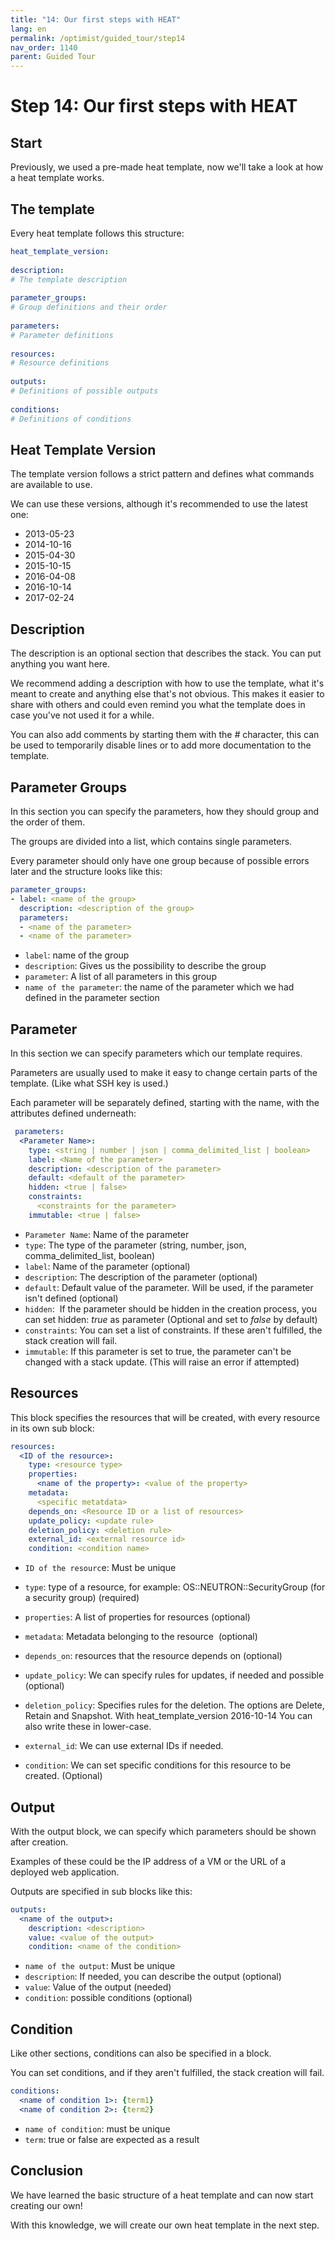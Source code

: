 ```yaml
---
title: "14: Our first steps with HEAT"
lang: en
permalink: /optimist/guided_tour/step14
nav_order: 1140
parent: Guided Tour
---
```


Step 14: Our first steps with HEAT
==================================


Start
-----

Previously, we used a pre-made heat template, now we'll take a look at how a
heat template works.

The template
------------

Every heat template follows this structure:

```yaml
heat_template_version: 
 
description: 
# The template description
 
parameter_groups: 
# Group definitions and their order
 
parameters: 
# Parameter definitions
 
resources: 
# Resource definitions  
 
outputs: 
# Definitions of possible outputs
 
conditions: 
# Definitions of conditions
```

Heat Template Version
---------------------

The template version follows a strict pattern and defines what commands
are available to use.

We can use these versions, although it's recommended to use the latest
one:

-   2013-05-23
-   2014-10-16
-   2015-04-30
-   2015-10-15
-   2016-04-08
-   2016-10-14
-   2017-02-24

Description
-----------

The description is an optional section that describes the stack. You can
put anything you want here.

We recommend adding a description with how to use the template, what
it's meant to create and anything else that's not obvious. This makes
it easier to share with others and could even remind you what the
template does in case you've not used it for a while.

You can also add comments by starting them with the *\#* character, this
can be used to temporarily disable lines or to add more documentation to
the template.

Parameter Groups
----------------

In this section you can specify the parameters, how they should group
and the order of them.

The groups are divided into a list, which contains single parameters.

Every parameter should only have one group because of possible errors
later and the structure looks like this:

```yaml
parameter_groups: 
- label: <name of the group> 
  description: <description of the group> 
  parameters: 
  - <name of the parameter> 
  - <name of the parameter>
```

-  `label`: name of the group
-  `description`: Gives us the possibility to describe the group
-  `parameter`: A list of all parameters in this group
-   `name of the parameter`: the name of the parameter which we had
    defined in the parameter section

Parameter
---------

In this section we can specify parameters which our template requires.

Parameters are usually used to make it easy to change certain parts of
the template. (Like what SSH key is used.)

Each parameter will be separately defined, starting with the name, with
the attributes defined underneath:

```yaml
 parameters:
  <Parameter Name>:
    type: <string | number | json | comma_delimited_list | boolean>
    label: <Name of the parameter>
    description: <description of the parameter>
    default: <default of the parameter>
    hidden: <true | false>
    constraints:
      <constraints for the parameter>
    immutable: <true | false>
```

-   `Parameter Name`: Name of the parameter
-   `type`: The type of the parameter (string, number, json,
    comma\_delimited\_list, boolean)
-   `label`: Name of the parameter (optional)
-   `description`: The description of the parameter (optional)
-   `default`: Default value of the parameter. Will be used, if the
    parameter isn't defined (optional)
-   `hidden`:  If the parameter should be hidden in the creation process,
    you can set hidden: *true* as parameter (Optional and set to *false*
    by default)
-   `constraints`: You can set a list of constraints. If these aren't
    fulfilled, the stack creation will fail. 
-   `immutable`: If this parameter is set to true, the parameter can't be
    changed with a stack update. (This will raise an error if attempted)

Resources
---------

This block specifies the resources that will be created, with every resource in
its own sub block:

```yaml
resources:
  <ID of the resource>:
    type: <resource type>
    properties:
      <name of the property>: <value of the property>
    metadata:
      <specific metatdata>
    depends_on: <Resource ID or a list of resources>
    update_policy: <update rule>
    deletion_policy: <deletion rule>
    external_id: <external resource id>
    condition: <condition name>
```

-   `ID of the resourc`e: Must be unique
-   `type`: type of a resource, for example: OS::NEUTRON::SecurityGroup
    (for a security group) (required)
-   `properties`: A list of properties for resources (optional) 
-   `metadata`: Metadata belonging to the resource  (optional)
-   `depends_on`: resources that the resource depends on (optional)
-   `update_policy`: We can specify rules for updates, if needed and
    possible (optional)
-   `deletion_policy`: Specifies rules for the deletion. The options are
    Delete, Retain and Snapshot. With heat\_template\_version 2016-10-14
    You can also write these in lower-case.

-   `external_id`: We can use external IDs if needed.
-   `condition`: We can set specific conditions for this resource to be
    created. (Optional)

Output
------

With the output block, we can specify which parameters should be shown after
creation.

Examples of these could be the IP address of a VM or the URL of a deployed web
application.

Outputs are specified in sub blocks like this:

```yaml
outputs:
  <name of the output>:
    description: <description>
    value: <value of the output>
    condition: <name of the condition>
```

-   `name of the output`: Must be unique
-   `description`: If needed, you can describe the output (optional)
-   `value`: Value of the output (needed)
-   `condition`: possible conditions (optional)

Condition
---------

Like other sections, conditions can also be specified in a block.

You can set conditions, and if they aren't fulfilled, the stack creation will
fail.

```yaml
conditions:
  <name of condition 1>: {term1}
  <name of condition 2>: {term2}
```

-   `name of condition`: must be unique
-   `term`: true or false are expected as a result

Conclusion
----------

We have learned the basic structure of a heat template and can now start
creating our own!

With this knowledge, we will create our own heat template in the next step.
